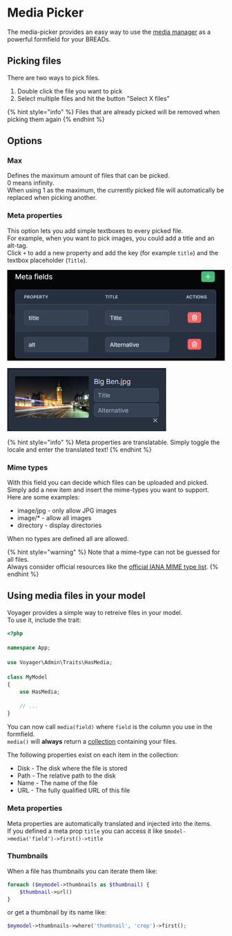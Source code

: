 # Media Picker

The media-picker provides an easy way to use the [media manager](../../media-manager.md) as a powerful formfield for your BREADs.

## Picking files

There are two ways to pick files.  
1. Double click the file you want to pick
2. Select multiple files and hit the button "Select X files"

{% hint style="info" %}
Files that are already picked will be removed when picking them again
{% endhint %}

## Options

### Max

Defines the maximum amount of files that can be picked.  
0 means infinity.  
When using 1 as the maximum, the currently picked file will automatically be replaced when picking another.

### Meta properties

This option lets you add simple textboxes to every picked file.  
For example, when you want to pick images, you could add a title and an alt-tag.  
Click `+` to add a new property and add the key (for example `title`) and the textbox placeholder (`Title`).

![](../.gitbook/assets/bread/formfields/media-picker/meta-options.png) 

![](../.gitbook/assets/bread/formfields/media-picker/meta-result.png) 

{% hint style="info" %}
Meta properties are translatable. Simply toggle the locale and enter the translated text!
{% endhint %}

### Mime types

With this field you can decide which files can be uploaded and picked.  
Simply add a new item and insert the mime-types you want to support.  
Here are some examples:  
- image/jpg - only allow JPG images
- image/* - allow all images
- directory - display directories

When no types are defined all are allowed.  

{% hint style="warning" %}
Note that a mime-type can not be guessed for all files.  
Always consider official resources like the [official IANA MIME type list](http://www.iana.org/assignments/media-types/media-types.xhtml).
{% endhint %}

## Using media files in your model

Voyager provides a simple way to retreive files in your model.  
To use it, include the trait:

```php
<?php

namespace App;

use Voyager\Admin\Traits\HasMedia;

class MyModel
{
    use HasMedia;

    // ...
}
```

You can now call `media(field)` where `field` is the column you use in the formfield.  
`media()` will **always** return a [collection](https://laravel.com/docs/collections) containing your files.  

The following properties exist on each item in the collection:  
- Disk - The disk where the file is stored
- Path - The relative path to the disk
- Name - The name of the file
- URL - The fully qualified URL of this file

### Meta properties

Meta properties are automatically translated and injected into the items.  
If you defined a meta prop `title` you can access it like `$model->media('field')->first()->title`

### Thumbnails

When a file has thumbnails you can iterate them like:

```php
foreach ($mymodel->thumbnails as $thumbnail) {
    $thumbnail->url()
}
```

or get a thumbnail by its name like:

```php
$mymodel->thumbnails->where('thumbnail', 'crop')->first();
```